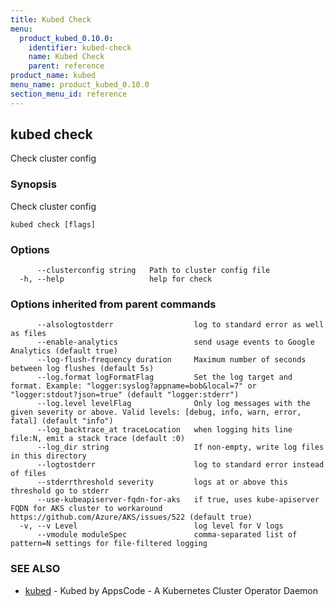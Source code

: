 ```yaml
---
title: Kubed Check
menu:
  product_kubed_0.10.0:
    identifier: kubed-check
    name: Kubed Check
    parent: reference
product_name: kubed
menu_name: product_kubed_0.10.0
section_menu_id: reference
---
```

## kubed check

Check cluster config

### Synopsis

Check cluster config

```
kubed check [flags]
```

### Options

```
      --clusterconfig string   Path to cluster config file
  -h, --help                   help for check
```

### Options inherited from parent commands

```
      --alsologtostderr                  log to standard error as well as files
      --enable-analytics                 send usage events to Google Analytics (default true)
      --log-flush-frequency duration     Maximum number of seconds between log flushes (default 5s)
      --log.format logFormatFlag         Set the log target and format. Example: "logger:syslog?appname=bob&local=7" or "logger:stdout?json=true" (default "logger:stderr")
      --log.level levelFlag              Only log messages with the given severity or above. Valid levels: [debug, info, warn, error, fatal] (default "info")
      --log_backtrace_at traceLocation   when logging hits line file:N, emit a stack trace (default :0)
      --log_dir string                   If non-empty, write log files in this directory
      --logtostderr                      log to standard error instead of files
      --stderrthreshold severity         logs at or above this threshold go to stderr
      --use-kubeapiserver-fqdn-for-aks   if true, uses kube-apiserver FQDN for AKS cluster to workaround https://github.com/Azure/AKS/issues/522 (default true)
  -v, --v Level                          log level for V logs
      --vmodule moduleSpec               comma-separated list of pattern=N settings for file-filtered logging
```

### SEE ALSO

* [kubed](/products/kubed/0.10.0/reference/kubed)	 - Kubed by AppsCode - A Kubernetes Cluster Operator Daemon

